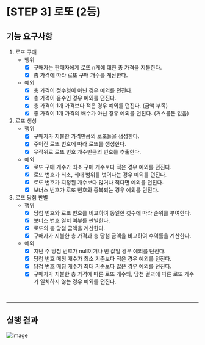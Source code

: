 # [STEP 3] 로또 (2등)

## 기능 요구사항
1. 로또 구매
   - 행위
      - [x]  구매자는 판매자에게 로또 n개에 대한 총 가격을 지불한다.
      - [x]  총 가격에 따라 로또 구매 개수를 계산한다.
   - 예외
      - [x]  총 가격이 정수형이 아닌 경우 예외를 던진다.
      - [x]  총 가격이 음수인 경우 예외를 던진다.
      - [x]  총 가격이 1개 가격보다 적은 경우 예외를 던진다. (금액 부족)
      - [x]  총 가격이 1개 가격의 배수가 아닌 경우 예외를 던진다. (거스름돈 없음)
2. 로또 생성
   - 행위
      - [x]  구매자가 지불한 가격만큼의 로또들을 생성한다.
      - [x]  주어진 로또 번호에 따라 로또를 생성한다.
      - [x]  무작위로 로또 번호 개수만큼의 번호를 추출한다.
   - 예외
      - [x]  로또 구매 개수가 최소 구매 개수보다 적은 경우 예외를 던진다.
      - [x]  로또 번호가 최소, 최대 범위를 벗어나는 경우 예외를 던진다.
      - [x]  로또 번호가 지정된 개수보다 많거나 적다면 예외를 던진다.
      - [x]  보너스 번호가 로또 번호와 중복되는 경우 예외를 던진다.
3. 로또 당첨 판별
   - 행위
      - [x]  당첨 번호와 로또 번호를 비교하여 동일한 갯수에 따라 순위를 부여한다.
      - [x]  보너스 번호 일치 여부를 판별한다.
      - [x]  로또의 총 당첨 금액을 계산한다.
      - [x]  구매자가 지불한 총 가격과 총 당첨 금액을 비교하여 수익률을 계산한다.
   - 예외
      - [x]  지난 주 당첨 번호가 null이거나 빈 값일 경우 예외를 던진다.
      - [x]  당첨 번호 매칭 개수가 최소 기준보다 적은 경우 예외를 던진다.
      - [x]  당첨 번호 매칭 개수가 최대 기준보다 많은 경우 예외를 던진다.
      - [x]  구매자가 지불한 총 가격에 따른 로또 개수와, 당첨 결과에 따른 로또 개수가 일치하지 않는 경우 예외를 던진다.

<br>

---

## 실행 결과
![image](https://github.com/next-step/java-lotto/assets/49775540/39a0c135-2e35-4edc-8631-b8844eb270d4)



